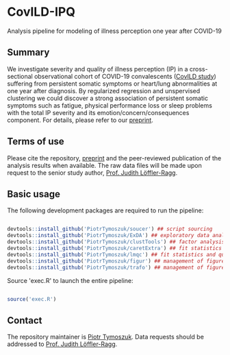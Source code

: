 # CovILD-IPQ
Analysis pipeline for modeling of illness perception one year after COVID-19

## Summary

We investigate severity and quality of illness perception (IP) in a cross-sectional observational cohort of COVID-19 convalescents ([CovILD study](https://clinicaltrials.gov/ct2/show/NCT04416100?term=CovILD&draw=2&rank=1)) suffering from persistent somatic symptoms or heart/lung abnormalities at one year after diagnosis. By regularized regression and unspervised clustering we could discover a strong association of persistent somatic symptoms such as fatigue, physical performance loss or sleep problems with the total IP severity and its emotion/concern/consequences component. For details, please refer to our [preprint](https://www.medrxiv.org/content/10.1101/2022.09.05.22279602v1).

## Terms of use

Please cite the repository, [preprint](https://www.medrxiv.org/content/10.1101/2022.09.05.22279602v1) and the peer-reviewed publication of the analysis results when available. The raw data files will be made upon request to the senior study author, [Prof. Judith Löffler-Ragg](mailto:judith.loeffler@i-med.ac.at).

## Basic usage

The following development packages are required to run the pipeline:

```r

devtools::install_github('PiotrTymoszuk/soucer') ## script sourcing
devtools::install_github('PiotrTymoszuk/ExDA') ## exploratory data analysis and staristical hypothesis testing
devtools::install_github('PiotrTymoszuk/clustTools') ## factor analysis and unsupervised clustering
devtools::install_github('PiotrTymoszuk/caretExtra') ## fit statistics and quality control for the Caret models
devtools::install_github('PiotrTymoszuk/lmqc') ## fit statistics and quality control for linear models
devtools::install_github('PiotrTymoszuk/figur') ## management of figures and tables in Rmd documents
devtools::install_github('PiotrTymoszuk/trafo') ## management of figures and tables in Rmd documents

```

Source 'exec.R' to launch the entire pipeline:

```r

source('exec.R')

```

## Contact

The repository maintainer is [Piotr Tymoszuk](mailto:piotr.s.tymoszuk@gmail.com). Data requests should be addressed to [Prof. Judith Löffler-Ragg](mailto:judith.loeffler@i-med.ac.at).
